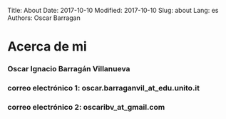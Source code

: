 Title: About
Date: 2017-10-10 
Modified: 2017-10-10
Slug: about
Lang: es
Authors: Oscar Barragan

# Acerca de mi

### Oscar Ignacio Barragán Villanueva
### correo electrónico 1: oscar.barraganvil_at_edu.unito.it
### correo electrónico 2: oscaribv_at_gmail.com
